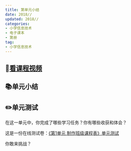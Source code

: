 ```yaml
---
title: 第单元小结
date: 2018//
updated: 2018//
categories:
- 小学信息技术
- 电子课本
- 第册
tag: 
- 小学信息技术
---
```

## :cinema:[看课程视频](http://study.163.com)

##  :books:单元小结


##  :pencil2:单元测试
在这一单元中，你完成了哪些学习任务？你有哪些收获和体会？

这是一份在线测试卷：[《第1单元 制作班级课程表》单元测试](https://ks.wjx.top/jq/21678113.aspx)

你敢来挑战？
